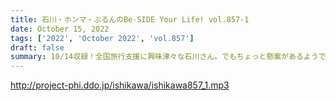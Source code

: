 ```yaml
---
title: 石川・ホンマ・ぶるんのBe-SIDE Your Life! vol.857-1
date: October 15, 2022
tags: ['2022', 'October 2022', 'vol.857']
draft: false
summary: 10/14収録！全国旅行支援に興味津々な石川さん。でもちょっと懸案があるようで…
---
```


http://project-phi.ddo.jp/ishikawa/ishikawa857_1.mp3
